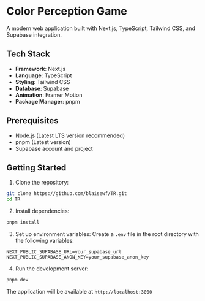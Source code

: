 # Color Perception Game

A modern web application built with Next.js, TypeScript, Tailwind CSS, and Supabase integration.

## Tech Stack

- **Framework**: Next.js
- **Language**: TypeScript
- **Styling**: Tailwind CSS
- **Database**: Supabase
- **Animation**: Framer Motion
- **Package Manager**: pnpm

## Prerequisites

- Node.js (Latest LTS version recommended)
- pnpm (Latest version)
- Supabase account and project

## Getting Started

1. Clone the repository:
```bash
git clone https://github.com/blaisewf/TR.git
cd TR
```

2. Install dependencies:
```bash
pnpm install
```

3. Set up environment variables:
Create a `.env` file in the root directory with the following variables:
```env
NEXT_PUBLIC_SUPABASE_URL=your_supabase_url
NEXT_PUBLIC_SUPABASE_ANON_KEY=your_supabase_anon_key
```

4. Run the development server:
```bash
pnpm dev
```

The application will be available at `http://localhost:3000`

